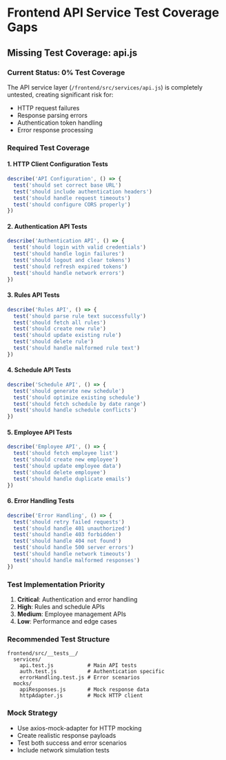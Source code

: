 # Frontend API Service Test Coverage Gaps

## Missing Test Coverage: api.js

### Current Status: 0% Test Coverage

The API service layer (`/frontend/src/services/api.js`) is completely untested, creating significant risk for:
- HTTP request failures
- Response parsing errors
- Authentication token handling
- Error response processing

### Required Test Coverage

#### 1. HTTP Client Configuration Tests
```javascript
describe('API Configuration', () => {
  test('should set correct base URL')
  test('should include authentication headers')
  test('should handle request timeouts')
  test('should configure CORS properly')
})
```

#### 2. Authentication API Tests
```javascript
describe('Authentication API', () => {
  test('should login with valid credentials')
  test('should handle login failures')
  test('should logout and clear tokens')
  test('should refresh expired tokens')
  test('should handle network errors')
})
```

#### 3. Rules API Tests
```javascript
describe('Rules API', () => {
  test('should parse rule text successfully')
  test('should fetch all rules')
  test('should create new rule')
  test('should update existing rule')
  test('should delete rule')
  test('should handle malformed rule text')
})
```

#### 4. Schedule API Tests
```javascript
describe('Schedule API', () => {
  test('should generate new schedule')
  test('should optimize existing schedule')
  test('should fetch schedule by date range')
  test('should handle schedule conflicts')
})
```

#### 5. Employee API Tests
```javascript
describe('Employee API', () => {
  test('should fetch employee list')
  test('should create new employee')
  test('should update employee data')
  test('should delete employee')
  test('should handle duplicate emails')
})
```

#### 6. Error Handling Tests
```javascript
describe('Error Handling', () => {
  test('should retry failed requests')
  test('should handle 401 unauthorized')
  test('should handle 403 forbidden')
  test('should handle 404 not found')
  test('should handle 500 server errors')
  test('should handle network timeouts')
  test('should handle malformed responses')
})
```

### Test Implementation Priority
1. **Critical**: Authentication and error handling
2. **High**: Rules and schedule APIs
3. **Medium**: Employee management APIs
4. **Low**: Performance and edge cases

### Recommended Test Structure
```
frontend/src/__tests__/
  services/
    api.test.js           # Main API tests
    auth.test.js          # Authentication specific
    errorHandling.test.js # Error scenarios
  mocks/
    apiResponses.js       # Mock response data
    httpAdapter.js        # Mock HTTP client
```

### Mock Strategy
- Use axios-mock-adapter for HTTP mocking
- Create realistic response payloads
- Test both success and error scenarios
- Include network simulation tests